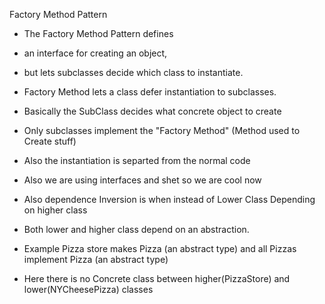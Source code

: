 ﻿Factory Method Pattern

- The Factory Method Pattern defines 
- an interface for creating an object, 
- but lets subclasses decide which class to instantiate. 
- Factory Method lets a class defer instantiation to subclasses.


- Basically the SubClass decides what concrete object to create
- Only subclasses implement the "Factory Method" (Method used to Create stuff)
- Also the instantiation is separted from the normal code
- Also we are using interfaces and shet so we are cool now

- Also dependence Inversion is when instead of Lower Class Depending on higher class
- Both lower and higher class depend on an abstraction.
- Example Pizza store makes Pizza (an abstract type) and all Pizzas implement Pizza (an abstract type)
- Here there is no Concrete class between higher(PizzaStore) and lower(NYCheesePizza) classes 
